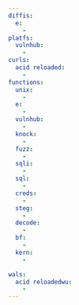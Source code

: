```yaml
---
diffis:
  e:
    -
platfs:
  vulnhub:
    -
curls:
  acid reloaded:
    -
functions:
  unix:
    -
  e:
    -
  vulnhub:
    -
  knock:
    -
  fuzz:
    -
  sqli:
    -
  sql:
    -
  creds:
    -
  steg:
    -
  decode:
    -
  bf:
    -
  kern:
    -

wals:
  acid reloadedwu:
    -
---
```


